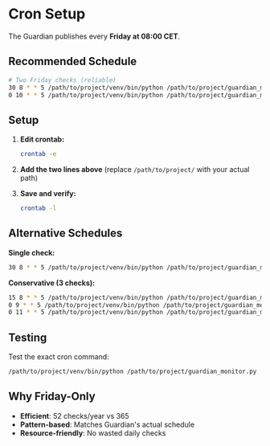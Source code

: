 # Cron Setup

The Guardian publishes every **Friday at 08:00 CET**.

## Recommended Schedule

```bash
# Two Friday checks (reliable)
30 8 * * 5 /path/to/project/venv/bin/python /path/to/project/guardian_monitor.py
0 10 * * 5 /path/to/project/venv/bin/python /path/to/project/guardian_monitor.py
```

## Setup

1. **Edit crontab:**
   ```bash
   crontab -e
   ```

2. **Add the two lines above** (replace `/path/to/project/` with your actual path)

3. **Save and verify:**
   ```bash
   crontab -l
   ```

## Alternative Schedules

**Single check:**
```bash
30 8 * * 5 /path/to/project/venv/bin/python /path/to/project/guardian_monitor.py
```

**Conservative (3 checks):**
```bash
15 8 * * 5 /path/to/project/venv/bin/python /path/to/project/guardian_monitor.py
0 9 * * 5 /path/to/project/venv/bin/python /path/to/project/guardian_monitor.py
0 11 * * 5 /path/to/project/venv/bin/python /path/to/project/guardian_monitor.py
```

## Testing

Test the exact cron command:
```bash
/path/to/project/venv/bin/python /path/to/project/guardian_monitor.py
```

## Why Friday-Only

- **Efficient**: 52 checks/year vs 365
- **Pattern-based**: Matches Guardian's actual schedule
- **Resource-friendly**: No wasted daily checks
